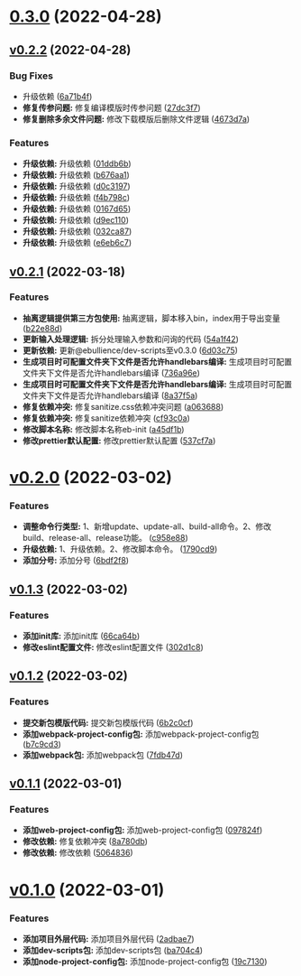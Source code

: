 # [0.3.0](https://github.com/qinshixixing/ebullience/compare/ebullience/v0.2.2...ebullience/0.3.0) (2022-04-28)



## [v0.2.2](https://github.com/qinshixixing/ebullience/compare/ebullience/v0.2.1...ebullience/v0.2.2) (2022-04-28)


### Bug Fixes

* 升级依赖 ([6a71b4f](https://github.com/qinshixixing/ebullience/commit/6a71b4fa32be2799c148c60cc55164850a3547ea))
* **修复传参问题:** 修复编译模版时传参问题 ([27dc3f7](https://github.com/qinshixixing/ebullience/commit/27dc3f7183c73b7989c16af752db4b9215150cd5))
* **修复删除多余文件问题:** 修改下载模版后删除文件逻辑 ([4673d7a](https://github.com/qinshixixing/ebullience/commit/4673d7a6c7c77eaa769569ae861aaf3e1dda4330))


### Features

* **升级依赖:** 升级依赖 ([01ddb6b](https://github.com/qinshixixing/ebullience/commit/01ddb6b35029f0cd7a4e92b5122da6028f1de96d))
* **升级依赖:** 升级依赖 ([b676aa1](https://github.com/qinshixixing/ebullience/commit/b676aa139b42b8e6274016ffff0c29d7ec5d0ba8))
* **升级依赖:** 升级依赖 ([d0c3197](https://github.com/qinshixixing/ebullience/commit/d0c31975fae3ad9d617e4d8840cb952c3a38e67d))
* **升级依赖:** 升级依赖 ([f4b798c](https://github.com/qinshixixing/ebullience/commit/f4b798c8ada9219f0e2e7b2aa8891ba4c2eca503))
* **升级依赖:** 升级依赖 ([0167d65](https://github.com/qinshixixing/ebullience/commit/0167d65a05334193109d49634a71d9fedad94e40))
* **升级依赖:** 升级依赖 ([d9ec110](https://github.com/qinshixixing/ebullience/commit/d9ec1103c7a7d06f6788f8aba6aa758b791066d2))
* **升级依赖:** 升级依赖 ([032ca87](https://github.com/qinshixixing/ebullience/commit/032ca87dfe5e46c80283757f324c9fe89b333b93))
* **升级依赖:** 升级依赖 ([e6eb6c7](https://github.com/qinshixixing/ebullience/commit/e6eb6c72c3f3500a5849a50bf72634ff9ecd0711))



## [v0.2.1](https://github.com/qinshixixing/ebullience/compare/ebullience/v0.2.0...ebullience/v0.2.1) (2022-03-18)


### Features

* **抽离逻辑提供第三方包使用:** 抽离逻辑，脚本移入bin，index用于导出变量 ([b22e88d](https://github.com/qinshixixing/ebullience/commit/b22e88d5bb0485f92723a243f705191e525a61d9))
* **更新输入处理逻辑:** 拆分处理输入参数和问询的代码 ([54a1f42](https://github.com/qinshixixing/ebullience/commit/54a1f4226e7eb5f9d99a5581ef966ecda76acf4c))
* **更新依赖:** 更新@ebullience/dev-scripts至v0.3.0 ([6d03c75](https://github.com/qinshixixing/ebullience/commit/6d03c7519b73f5745d4fb34aa87a099ba86563c9))
* **生成项目时可配置文件夹下文件是否允许handlebars编译:** 生成项目时可配置文件夹下文件是否允许handlebars编译 ([736a96e](https://github.com/qinshixixing/ebullience/commit/736a96e6fe5dbccc6d6de87dc8b0d45e4b24baf8))
* **生成项目时可配置文件夹下文件是否允许handlebars编译:** 生成项目时可配置文件夹下文件是否允许handlebars编译 ([8a37f5a](https://github.com/qinshixixing/ebullience/commit/8a37f5ac4db8f91e9463ac89e3e2f6c3b6fb663f))
* **修复依赖冲突:** 修复sanitize.css依赖冲突问题 ([a063688](https://github.com/qinshixixing/ebullience/commit/a063688d388cf05fff2fa200c36232237899f2dc))
* **修复依赖冲突:** 修复sanitize依赖冲突 ([cf93c0a](https://github.com/qinshixixing/ebullience/commit/cf93c0a185986ba3c621d719f27eaf6a5e34f6b0))
* **修改脚本名称:** 修改脚本名称eb-init ([a45df1b](https://github.com/qinshixixing/ebullience/commit/a45df1be768e8cf51f97aa535d06fc1517fb82d8))
* **修改prettier默认配置:** 修改prettier默认配置 ([537cf7a](https://github.com/qinshixixing/ebullience/commit/537cf7a7c26f57b1588b51013f3e40c481d4d70b))



# [v0.2.0](https://github.com/qinshixixing/ebullience/compare/ebullience/v0.1.3...ebullience/v0.2.0) (2022-03-02)


### Features

* **调整命令行类型:** 1、新增update、update-all、build-all命令。2、修改build、release-all、release功能。 ([c958e88](https://github.com/qinshixixing/ebullience/commit/c958e88c3573a2156cb65f6678619ac9526cd7ab))
* **升级依赖:** 1、升级依赖。2、修改脚本命令。 ([1790cd9](https://github.com/qinshixixing/ebullience/commit/1790cd9db442ebeb7937aa559d614c5fc59d815a))
* **添加分号:** 添加分号 ([6bdf2f8](https://github.com/qinshixixing/ebullience/commit/6bdf2f8e009ab4a8809411c70195a86b1bb8ba96))



## [v0.1.3](https://github.com/qinshixixing/ebullience/compare/ebullience/v0.1.2...ebullience/v0.1.3) (2022-03-02)


### Features

* **添加init库:** 添加init库 ([66ca64b](https://github.com/qinshixixing/ebullience/commit/66ca64bf38cfb8c71c1359cf3e88935da5ac0bcd))
* **修改eslint配置文件:** 修改eslint配置文件 ([302d1c8](https://github.com/qinshixixing/ebullience/commit/302d1c8d1af496d3a43d46dc6706a34a1c55b1fd))



## [v0.1.2](https://github.com/qinshixixing/ebullience/compare/ebullience/v0.1.1...ebullience/v0.1.2) (2022-03-02)


### Features

* **提交新包模版代码:** 提交新包模版代码 ([6b2c0cf](https://github.com/qinshixixing/ebullience/commit/6b2c0cf5c154d13828ce19dd836c6b1d2a72ef56))
* **添加webpack-project-config包:** 添加webpack-project-config包 ([b7c9cd3](https://github.com/qinshixixing/ebullience/commit/b7c9cd302b1ac472797d6fcee20bd48d5ceddd61))
* **添加webpack包:** 添加webpack包 ([7fdb47d](https://github.com/qinshixixing/ebullience/commit/7fdb47d345b899dae417ca8a7db1bac346253bcc))



## [v0.1.1](https://github.com/qinshixixing/ebullience/compare/ebullience/v0.1.0...ebullience/v0.1.1) (2022-03-01)


### Features

* **添加web-project-config包:** 添加web-project-config包 ([097824f](https://github.com/qinshixixing/ebullience/commit/097824fb1e055a2843fd029b33aa55b9ac88fbf9))
* **修改依赖:** 修复依赖冲突 ([8a780db](https://github.com/qinshixixing/ebullience/commit/8a780db513d13ff4c361f3673a6c0cebded21c37))
* **修改依赖:** 修改依赖 ([5064836](https://github.com/qinshixixing/ebullience/commit/5064836f818e45092228f25d1f6b91fdccf3dfd4))



# [v0.1.0](https://github.com/qinshixixing/ebullience/compare/19c7130908da168f8906190229fa18ca2c1ca93f...ebullience/v0.1.0) (2022-03-01)


### Features

* **添加项目外层代码:** 添加项目外层代码 ([2adbae7](https://github.com/qinshixixing/ebullience/commit/2adbae711a78df7f6cd103738ef145a66a7ed24b))
* **添加dev-scripts包:** 添加dev-scripts包 ([ba704c4](https://github.com/qinshixixing/ebullience/commit/ba704c493974c2de8587da7a07cfd1c68a94090a))
* **添加node-project-config包:** 添加node-project-config包 ([19c7130](https://github.com/qinshixixing/ebullience/commit/19c7130908da168f8906190229fa18ca2c1ca93f))



